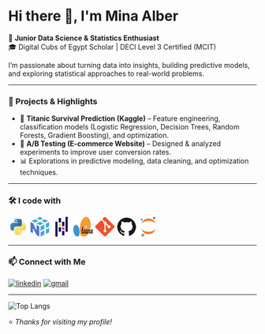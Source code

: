 # Hi there 👋, I'm Mina Alber  

🚀 **Junior Data Science & Statistics Enthusiast**  
🎓 Digital Cubs of Egypt Scholar | DECI Level 3 Certified (MCIT)  

I’m passionate about turning data into insights, building predictive models, and exploring statistical approaches to real-world problems.  

---

### 🔭 Projects & Highlights
- 🧩 **Titanic Survival Prediction (Kaggle)** – Feature engineering, classification models (Logistic Regression, Decision Trees, Random Forests, Gradient Boosting), and optimization.  
- 🛒 **A/B Testing (E-commerce Website)** – Designed & analyzed experiments to improve user conversion rates.  
- 📊 Explorations in predictive modeling, data cleaning, and optimization techniques.  

---

### 🛠️ I code with
<p align="left">  
  <img src="https://raw.githubusercontent.com/devicons/devicon/master/icons/python/python-original.svg" alt="python" width="40" height="40"/>  
  <img src="https://raw.githubusercontent.com/devicons/devicon/master/icons/numpy/numpy-original.svg" alt="numpy" width="40" height="40"/>  
  <img src="https://raw.githubusercontent.com/devicons/devicon/master/icons/pandas/pandas-original.svg" alt="pandas" width="40" height="40"/>  
  <img src="https://raw.githubusercontent.com/scikit-learn/scikit-learn/e8dc918c2a9fb1abb350f7822b2c4e18d90c7a5c/doc/logos/scikit-learn-logo-without-subtitle.svg" alt="tensorflow" width="40" height="40"/>  
  <img src="https://raw.githubusercontent.com/devicons/devicon/master/icons/git/git-original.svg" alt="git" width="40" height="40"/>  
  <img src="https://raw.githubusercontent.com/devicons/devicon/master/icons/github/github-original.svg" alt="github" width="40" height="40"/>  
  <img src="https://raw.githubusercontent.com/devicons/devicon/master/icons/jupyter/jupyter-original.svg" alt="jupyter" width="40" height="40"/>  
</p>  

---

### 📫 Connect with Me
<p align="left">
  <a href="https://linkedin.com/in/minaalberds" target="blank"><img align="center" src="https://raw.githubusercontent.com/rahuldkjain/github-profile-readme-generator/master/src/images/icons/Social/linked-in-alt.svg" alt="linkedin" height="30" width="40" /></a>
<a href="mina.alber.ds@gmail.com"><img align="center" src="https://upload.wikimedia.org/wikipedia/commons/7/7e/Gmail_icon_%282020%29.svg" alt="gmail" height="30" width="40" /></a>
</p>  

---

![Top Langs](https://github-readme-stats.vercel.app/api/top-langs/?username=MinaAlberDS&layout=compact)  

⭐️ *Thanks for visiting my profile!*
